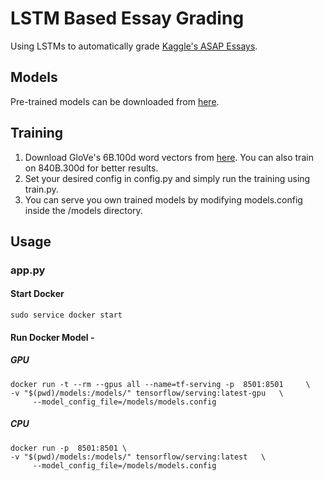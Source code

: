 # LSTM Based Essay Grading
Using LSTMs to automatically grade [Kaggle's ASAP Essays](https://www.kaggle.com/c/asap-aes).

## Models
Pre-trained models can be downloaded from [here](https://drive.google.com/drive/folders/1EhMNLRuOnNOSHutVZrHMvkSiMAtlOXJ7?usp=sharing).

## Training
1. Download GloVe's 6B.100d word vectors from [here](https://nlp.stanford.edu/projects/glove/). You can also train on 840B.300d for better results.
2. Set your desired config in config.py and simply run the training using train.py.
3. You can serve you own trained models by modifying models.config inside the /models directory.

## Usage

### app.py
#### Start Docker
```
sudo service docker start
```

#### Run Docker Model -
##### GPU 
```
docker run -t --rm --gpus all --name=tf-serving -p  8501:8501     \
-v "$(pwd)/models:/models/" tensorflow/serving:latest-gpu   \
     --model_config_file=/models/models.config
```
##### CPU 
```
docker run -p  8501:8501 \
-v "$(pwd)/models:/models/" tensorflow/serving:latest   \
     --model_config_file=/models/models.config
```